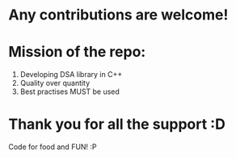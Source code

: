# Any contributions are welcome!
# Mission of the repo:
1. Developing DSA library in C++
2. Quality over quantity
3. Best practises MUST be used
# Thank you for all the support :D
Code for food and FUN! :P
